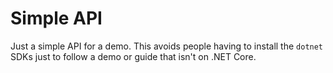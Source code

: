 # Simple API

Just a simple API for a demo. This avoids people having to install the `dotnet` SDKs just to follow a demo or guide that isn't on .NET Core.
